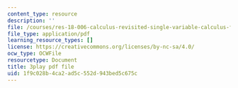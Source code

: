 ```yaml
---
content_type: resource
description: ''
file: /courses/res-18-006-calculus-revisited-single-variable-calculus-fall-2010/1f9c028b4ca2ad5c552d943bed5c675c_xlamQGapfbY.pdf
file_type: application/pdf
learning_resource_types: []
license: https://creativecommons.org/licenses/by-nc-sa/4.0/
ocw_type: OCWFile
resourcetype: Document
title: 3play pdf file
uid: 1f9c028b-4ca2-ad5c-552d-943bed5c675c
---
```

